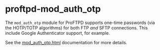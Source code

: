 proftpd-mod_auth_otp
====================

The `mod_auth_otp` module for ProFTPD supports one-time passwords (via the
HOTP/TOTP algorithms) for both FTP *and* SFTP connections.  This include Google
Authenticator support, for example.

See the [mod_auth_otp.html](https://htmlpreview.github.io/?https://github.com/Castaglia/proftpd-mod_auth_otp/blob/master/mod_auth_otp.html) documentation for more details.
